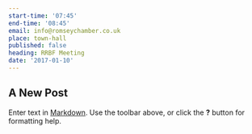 ```yaml
---
start-time: '07:45'
end-time: '08:45'
email: info@romseychamber.co.uk
place: town-hall
published: false
heading: RRBF Meeting
date: '2017-01-10'
---
```

## A New Post

Enter text in [Markdown](http://daringfireball.net/projects/markdown/). Use the toolbar above, or click the **?** button for formatting help.
